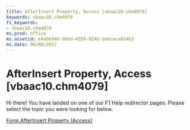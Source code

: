 ```yaml
---
title: AfterInsert Property, Access [vbaac10.chm4079]
keywords: vbaac10.chm4079
f1_keywords:
- vbaac10.chm4079
ms.prod: office
ms.assetid: e4ab6940-9bbd-4359-8246-dadcace854b3
ms.date: 06/08/2017
---
```



# AfterInsert Property, Access [vbaac10.chm4079]

Hi there! You have landed on one of our F1 Help redirector pages. Please select the topic you were looking for below.

[Form.AfterInsert Property (Access)](http://msdn.microsoft.com/library/95bc1f0d-a0fa-ffdd-ef5a-e6eb2a854feb%28Office.15%29.aspx)

